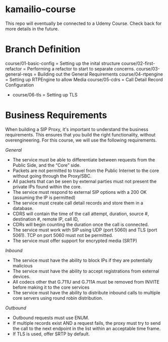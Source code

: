 # kamailio-course

This repo will eventually be connected to a Udemy Course. Check back for more details in the future.

# Branch Definition
  course/01-basic-config = Setting up the inital structure
  course/02-first-refactor = Performing a refactor to start to separate concerns.
  course/03-general-reqs = Building out the General Requirements
  course/04-rtpengine = Setting up RTPEngine to allow Media
  course/05-cdrs =  Call Detail Record Configuration
* course/06-tls = Setting up TLS


# Business Requirements

When building a SIP Proxy, it's important to understand the business requirements. This ensures that you build the right functionality, without overengineering. For this course, we will use the following requirements.

*General*
- The service must be able to differentiate between requests from the Public Side, and the “Core” side.
- Packets are not permitted to travel from the Public Internet to the core without going through the Proxy/SBC.
- All packets that can be seen by external parties must not present the private IPs found within the core.
- The service must respond to external SIP options with a 200 OK (assuming the IP is permitted)
- The service must create call detail records and store them in a database.
- CDRS will contain the time of the call attempt, duration, source #, destination #, remote IP, call ID,
- CDRs will begin counting the duration once the call is connected.
- The service must work with SIP using UDP (port 5060) and TLS (port 5061). TCP on port 5060 must not be permitted.
- The service must offer support for encrypted media (SRTP)

*Inbound*
- The service must have the ability to block IPs if they are potentially malicious
- The service must have the ability to accept registrations from external devices.
- All codecs other that G.711U and G.711A must be removed from INVITE before making it to the core services
- The service must have the ability to distribute inbound calls to multiple core servers using round robin distribution.


*Outbound*
- Outbound requests must use ENUM.
- If multiple records exist AND a request fails, the proxy must try to send the call to the next endpoint in the list within an acceptable time frame.
- If TLS is used, offer SRTP by default.
